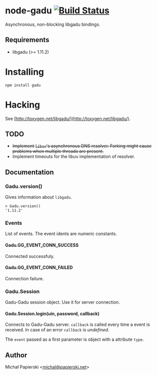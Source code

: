 # node-gadu [![Build Status](https://travis-ci.org/mpapierski/node-gadu.png?branch=master)](https://travis-ci.org/mpapierski/node-gadu)
Asynchronous, non-blocking libgadu bindings.

## Requirements

 * libgadu (>= 1.11.2)

# Installing

	npm install gadu
	
# Hacking

See [http://toxygen.net/libgadu/](http://toxygen.net/libgadu/).

## TODO

 * ~~Implement `libuv`'s asynchronous DNS resolver. Forking might cause problems when multiple threads are present.~~
 * Implement timeouts for the libuv implementation of resolver.

## Documentation

### Gadu.version()

Gives information about `libgadu`.

	> Gadu.version()
	'1.11.2'

### Events

List of events. The event idents are numeric constants.

#### Gadu.GG_EVENT_CONN_SUCCESS

Connected successfuly.

#### Gadu.GG_EVENT_CONN_FAILED

Connection failure.
	
### Gadu.Session

Gadu-Gadu session object. Use it for server connection.

#### Gadu.Session.login(uin, password, callback)

Connects to Gadu-Gadu server. `callback` is called every time a event is received. In case of an error `callback` is *undefined*.

The `event` passed as a first parameter is object with a attribute `type`.

## Author

Michał Papierski <[michal@papierski.net](michal@papierski.net)>